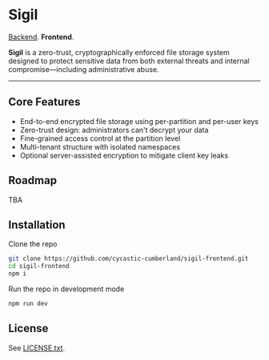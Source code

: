 # Sigil

[Backend](https://github.com/cycastic-cumberland/sigil-backend.git). **Frontend**.

**Sigil** is a zero-trust, cryptographically enforced file storage
system designed to protect sensitive data from both external threats
and internal compromise—including administrative abuse.

---

## Core Features

- End-to-end encrypted file storage using per-partition and per-user keys
- Zero-trust design: administrators can't decrypt your data
- Fine-grained access control at the partition level
- Multi-tenant structure with isolated namespaces
- Optional server-assisted encryption to mitigate client key leaks

## Roadmap

TBA

## Installation

Clone the repo

```bash
git clone https://github.com/cycastic-cumberland/sigil-frontend.git
cd sigil-frontend
npm i
```

Run the repo in development mode

```bash
npm run dev
```

## License

See [LICENSE.txt](LICENSE.txt).
